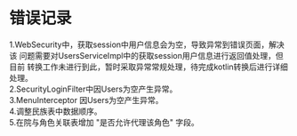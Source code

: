 # 错误记录
1.WebSecurity中，获取session中用户信息会为空，导致异常到错误页面，解决该
问题需要对UsersServiceImpl中的获取session用户信息进行返回值处理，但目前
转换工作未进行到此，暂时采取异常常规处理，待完成kotlin转换后进行详细处理。  
2.SecurityLoginFilter中因Users为空产生异常。  
3.MenuInterceptor 因Users为空产生异常。  
4.调整民族表中数据顺序。  
5.在院与角色关联表增加 "是否允许代理该角色" 字段。